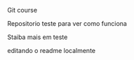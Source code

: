 Git course

Repositorio teste para ver como funciona


Staiba mais em teste


editando o readme localmente
